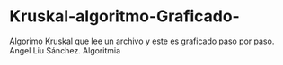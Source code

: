 # Kruskal-algoritmo-Graficado-
Algorimo Kruskal que lee un archivo y este es graficado paso por paso. Angel Liu Sánchez. Algoritmia
